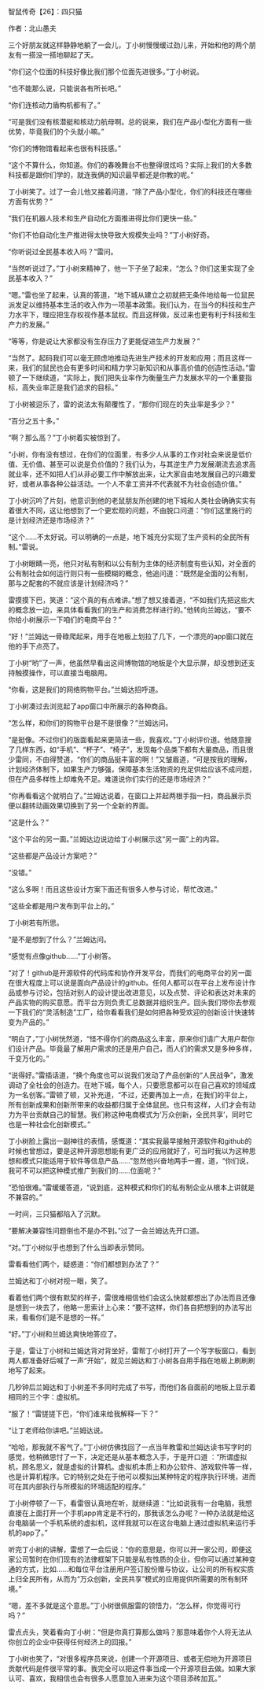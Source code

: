 智鼠传奇【26】：四只猫

作者：北山愚夫

三个好朋友就这样静静地躺了一会儿，丁小树慢慢缓过劲儿来，开始和他的两个朋友有一搭没一搭地聊起了天。

“你们这个位面的科技好像比我们那个位面先进很多。”丁小树说。

“也不能那么说，只能说各有所长吧。”

“你们连核动力盾构机都有了。”

“可是我们没有核潜艇和核动力航母啊。总的说来，我们在产品小型化方面有一些优势，毕竟我们的个头就小嘛。”

“你们的博物馆看起来也很有科技感。”

“这个不算什么，你知道。你们的春晚舞台不也整得很炫吗？实际上我们的大多数科技都是跟你们学的，就连我俩的知识最早都还是你教的呢。”

丁小树笑了。过了一会儿他又接着问道，“除了产品小型化，你们的科技还在哪些方面有优势？”

“我们在机器人技术和生产自动化方面推进得比你们更快一些。”

“你们不怕自动化生产推进得太快导致大规模失业吗？”丁小树好奇。

“你听说过全民基本收入吗？”雷问。

“当然听说过了。”丁小树来精神了，他一下子坐了起来，“怎么？你们这里实现了全民基本收入？”

“嗯。”雷也坐了起来，认真的答道，“地下城从建立之初就把无条件地给每一位鼠民派发足以维持基本生活的收入作为一项基本政策。我们认为，在当今的科技和生产力水平下，理应把生存权视作基本鼠权。而且这样做，反过来也更有利于科技和生产力的发展。”

“等等，你是说让大家都没有生存压力了更能促进生产力发展？”

“当然了。起码我们可以毫无顾虑地推动先进生产技术的开发和应用；而且这样一来，我们的鼠民也会有更多时间和精力学习新知识和从事高价值的创造性活动。”雷顿了一下继续道，“实际上，我们把失业率作为衡量生产力发展水平的一个重要指标，高失业率正是我们追求的目标。”

丁小树被逗乐了，雷的说法太有颠覆性了，“那你们现在的失业率是多少？”

“百分之五十多。”

“啊？那么高？”丁小树着实被惊到了。

“小树，你有没有想过，在你们的位面里，有多少人从事的工作对社会来说是低价值、无价值、甚至可以说是负价值的？我们认为，与其逆生产力发展潮流去追求高就业率，还不如把人们从非必要工作中解放出来，让大家自由地发展自己的兴趣爱好，或者从事各种公益活动。一个人不拿工资并不代表就不为社会创造价值。”

丁小树沉吟了片刻，他意识到他的老鼠朋友所创建的地下城和人类社会确确实实有着很大不同，这让他想到了一个更宏观的问题，不由脱口问道：“你们这里施行的是计划经济还是市场经济？”

“这个……不太好说。可以明确的一点是，地下城充分实现了生产资料的全民所有制。”雷说。

丁小树眼睛一亮，他只对私有制和以公有制为主体的经济制度有些认知，对全面的公有制社会如何运行则只有一些模糊的概念，他追问道：“既然是全面的公有制，那与之配套的不就应该是计划经济吗？”

雷摸摸下巴，笑道：“这个真的有点难讲。”想了想又接着道，“不如我们先把这些大的概念放一边，来具体看看我们的生产和消费怎样进行的。”他转向兰姆达，“要不你给小树展示一下咱们的电商平台？”

“好！”兰姆达一骨碌爬起来，用手在地板上划拉了几下，一个漂亮的app窗口就在他的手下点亮了。

丁小树“哟”了一声，他虽然早看出这间博物馆的地板是个大显示屏，却没想到还支持触摸操作，可以直接当电脑用。

“你看，这是我们的网络购物平台。”兰姆达招呼道。

丁小树凑过去浏览起了app窗口中所展示的各种商品。

“怎么样，和你们的购物平台是不是很像？”兰姆达问。

“是挺像。不过你们的版面看起来更简洁一些，我喜欢。”丁小树评价道。他随意搜了几样东西，如“手机”、“杯子”、“椅子”，发现每个品类下都有大量商品，而且很少雷同，不由得赞道，“你们的商品挺丰富的啊！”又皱眉道，“可是按我的理解，计划经济体制下，如果生产力够强，保障基本生活物资的充足供给应该不成问题，但在产品多样性上却难免不足。难道说你们实行的还是市场经济？”

“你再看看这个就明白了。”兰姆达说着，在窗口上并起两根手指一扫，商品展示页便以翻转动画效果切换到了另一个全新的界面。

“这是什么？”

“这个平台的另一面。”兰姆达边说边给丁小树展示这“另一面”上的内容。

“这些都是产品设计方案吧？”

“没错。”

“这么多啊！而且这些设计方案下面还有很多人参与讨论，帮忙改进。”

“这些全都是用户发布到平台上的。”

丁小树若有所思。

“是不是想到了什么？”兰姆达问。

“感觉有点像github……”丁小树答。

“对了！github是开源软件的代码库和协作开发平台，而我们的电商平台的另一面在很大程度上可以说是面向产品设计的github。任何人都可以在平台上发布设计作品或参与讨论，包括对别人的设计提出改进意见，以及点赞、评论和表达对未来的产品实物的购买意愿。而平台方则负责汇总数据并组织生产。回头我们带你去参观一下我们的“灵活制造”工厂，给你看看我们是如何把各种受欢迎的创新设计快速转变为产品的。”

“明白了，”丁小树恍然道，“怪不得你们的商品这么丰富，原来你们请广大用户帮你们设计产品。毕竟最了解用户需求的还是用户自己，而人们的需求又是多种多样，千变万化的。”

“说得好。”雷插话道，“换个角度也可以说我们发动了产品创新的“人民战争”，激发调动了全社会的创造力。在地下城，每个人，只要愿意都可以在自己喜欢的领域成为一名创客。”雷顿了顿，又补充道，“不过，还要再加上一点，在我们的平台上，所有创新成果和创新所带来的收益都归属于全体鼠民。也只有这样，人们才会有动力为平台贡献自己的智慧。我们称这种电商模式为‘万众创新，全民共享’，同时它也是一种社会化创新模式。”　

丁小树脸上露出一副神往的表情，感慨道：“其实我最早接触开源软件和github的时候也曾想过，要是这种开源思想能有更广泛的应用就好了，可当时我以为这种思想和模式只能适用于软件等信息产品……”忽然他兴奋地两手一握，道，“你们说，我可不可以把这种模式推广到我们的……位面呢？”

“恐怕很难。”雷缓缓答道，“说到底，这种模式和你们的私有制企业从根本上讲就是不兼容的。”　　

一时间，三只猫都陷入了沉默。

“要解决兼容性问题倒也不是办不到。”过了一会兰姆达先开口道。

“对。”丁小树似乎也想到了什么当即表示赞同。

雷看看他们两个，疑惑道：“你们都想到办法了？”

兰姆达和丁小树对视一眼，笑了。

看着他们两个很有默契的样子，雷很难相信他们会这么快就都想出了办法而且还像是想到一块去了，他略一思索计上心来：“要不这样，你们各自把想到的办法写出来，看看你们是不是想的一样。”

“好。”丁小树和兰姆达爽快地答应了。

于是，雷让丁小树和兰姆达背对背坐好，雷帮丁小树打开了一个写字板窗口，看到两人都准备好后喊了一声“开始”，就见兰姆达和丁小树各自用手指在地板上刷刷刷地写了起来。

几秒钟后兰姆达和丁小树差不多同时完成了书写，而他们各自面前的地板上显示着相同的三个字：虚拟机。

“服了！”雷搓搓下巴，“你们谁来给我解释一下？”

“让丁老师给你讲吧。”兰姆达说。

“哈哈，那我就不客气了。”丁小树仿佛找回了一点当年教雷和兰姆达读书写字时的感觉，他稍微思忖了一下，决定还是从基本概念入手，于是开口道 ：“所谓虚拟机，顾名思义，就是虚拟的计算机。虚拟机本质上和办公软件、游戏软件等一样，也是计算机程序。它的特别之处在于他可以模拟出某种特定的程序执行环境，进而可在其内部执行与所模拟的环境适配的程序。”

丁小树停顿了一下，看雷很认真地在听，就继续道：“比如说我有一台电脑，我想直接在上面打开一个手机app肯定是不行的，那我该怎么办呢？一种办法就是给这台电脑装一个手机系统的虚拟机，这样我就可以在这台电脑上通过虚拟机来运行手机的app了。”

听完丁小树的讲解，雷想了一会后说：“你的意思是，你可以开一家公司，即便这家公司暂时在你们现有的法律框架下只能是私有性质的企业，但你可以通过某种变通的方式，比如……和每位平台注册用户签订股份赠与协议，让公司的所有权实质上归全民所有，从而为“万众创新，全民共享”模式的应用提供所需要的所有制环境。”

“嗯，差不多就是这个意思。”丁小树很佩服雷的领悟力，“怎么样，你觉得可行吗？”

雷点点头，笑着看向丁小树：“但是你真打算那么做吗？那意味着你个人将无法从你创立的企业中获得任何经济上的回报。”

丁小树也笑了，“对很多程序员来说，创建一个开源项目、或者无偿地为开源项目贡献代码是件很平常的事。我完全可以把这件事当成一个开源项目去做。如果大家认可、喜欢，我相信也会有很多人愿意加入进来为这个项目添砖加瓦。”

